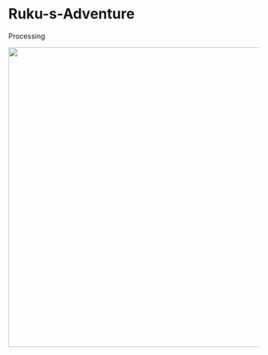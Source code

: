 # Ruku-s-Adventure
Processing


<img src="https://github.com/user-attachments/assets/79a1ac7f-534a-489c-8724-71f301fbce27" width = "600">
